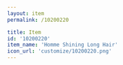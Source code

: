 ```yaml
---
layout: item
permalink: /10200220

title: Item
id: '10200220'
item_name: 'Homme Shining Long Hair'
icon_url: 'customize/10200220.png'
---
```

